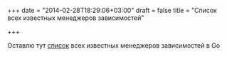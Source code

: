 +++
date = "2014-02-28T18:29:06+03:00"
draft = false
title = "Cписок всех известных менеджеров зависимостей"

+++

<p>Оставлю тут <a href="https://code.google.com/p/go-wiki/wiki/PackageManagementTools">список</a> всех известных менеджеров зависимостей в Go</p>

